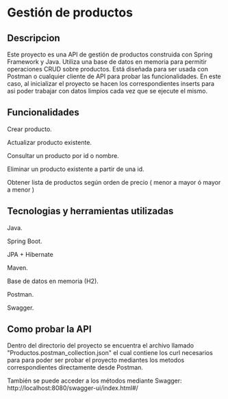 # Gestión de productos

## Descripcion
Este proyecto es una API de gestión de productos construida con Spring Framework y Java. Utiliza una base de datos en memoria para permitir operaciones CRUD sobre productos. Está diseñada para ser usada con Postman o cualquier cliente de API para probar las funcionalidades. En este caso, al inicializar el proyecto se hacen los correspondientes inserts para asi poder trabajar con datos limpios cada vez que se ejecute el mismo. 

## Funcionalidades
Crear producto.

Actualizar producto existente.

Consultar un producto por id o nombre.

Eliminar un producto existente a partir de una id.

Obtener lista de productos según orden de precio ( menor a mayor ó mayor a menor )

## Tecnologias y herramientas utilizadas
Java.

Spring Boot.

JPA + Hibernate

Maven.

Base de datos en memoria (H2).

Postman.

Swagger.

## Como probar la API
Dentro del directorio del proyecto se encuentra el archivo llamado "Productos.postman_collection.json" el cual contiene los curl necesarios para para poder ser probar el proyecto mediantes los metodos correspondientes directamente desde Postman. 

También se puede acceder a los métodos mediante Swagger: http://localhost:8080/swagger-ui/index.html#/
